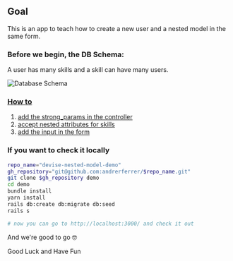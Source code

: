 ## Goal
This is an app to teach how to create a new user and a nested model in the same form.


### Before we begin, the DB Schema:

A user has many skills and a skill can have many users.

![Database Schema](https://user-images.githubusercontent.com/45776359/110645997-3be67000-8195-11eb-84ab-016470fce0b1.png)

### [How to](https://github.com/andrerferrer/handle-css-on-chat-demo/commits/master)

1. [add the strong_params in the controller]()
1. [accept nested attributes for skills]()
1. [add the input in the form]()

### If you want to check it locally
```sh
repo_name="devise-nested-model-demo"
gh_repository="git@github.com:andrerferrer/$repo_name.git"
git clone $gh_repository demo
cd demo
bundle install
yarn install
rails db:create db:migrate db:seed
rails s

# now you can go to http://localhost:3000/ and check it out
```


And we're good to go 🤓

Good Luck and Have Fun


